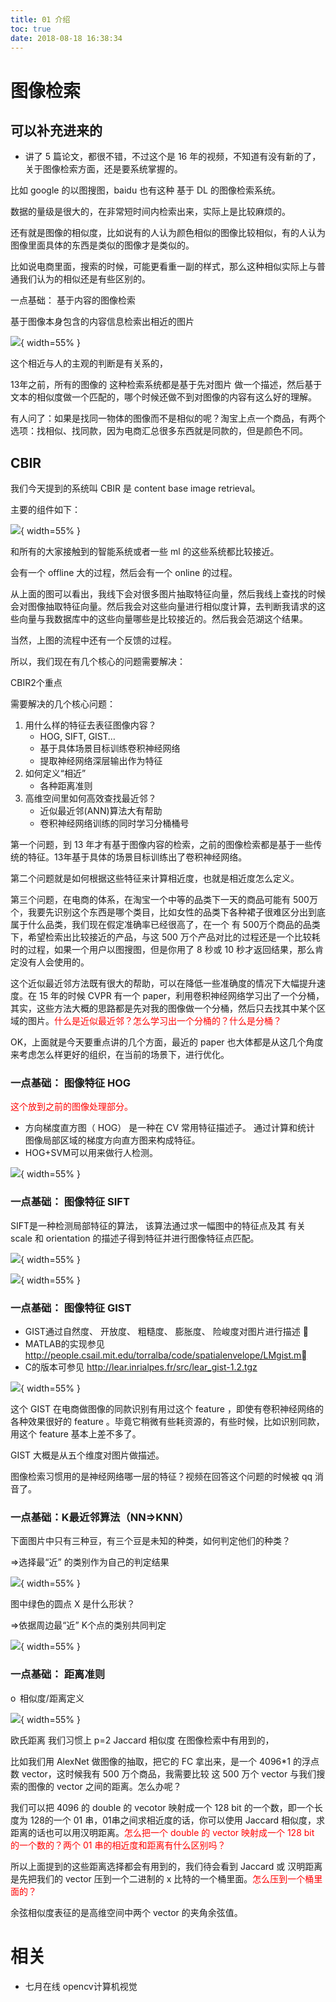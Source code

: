 ```yaml
---
title: 01 介绍
toc: true
date: 2018-08-18 16:38:34
---
```

# 图像检索


## 可以补充进来的

- 讲了 5 篇论文，都很不错，不过这个是 16 年的视频，不知道有没有新的了，关于图像检索方面，还是要系统掌握的。


比如 google 的以图搜图，baidu 也有这种 基于 DL 的图像检索系统。

数据的量级是很大的，在非常短时间内检索出来，实际上是比较麻烦的。

还有就是图像的相似度，比如说有的人认为颜色相似的图像比较相似，有的人认为图像里面具体的东西是类似的图像才是类似的。

比如说电商里面，搜索的时候，可能更看重一副的样式，那么这种相似实际上与普通我们认为的相似还是有些区别的。

一点基础： 基于内容的图像检索

基于图像本身包含的内容信息检索出相近的图片

![](http://images.iterate.site/blog/image/180812/LBIjBL8AIc.png?imageslim){ width=55% }

这个相近与人的主观的判断是有关系的，

13年之前，所有的图像的 这种检索系统都是基于先对图片 做一个描述，然后基于文本的相似度做一个匹配的，哪个时候还做不到对图像的内容有这么好的理解。

有人问了：如果是找同一物体的图像而不是相似的呢？淘宝上点一个商品，有两个选项：找相似、找同款，因为电商汇总很多东西就是同款的，但是颜色不同。

## CBIR

我们今天提到的系统叫 CBIR 是 content base image retrieval。

主要的组件如下：

![](http://images.iterate.site/blog/image/180812/E466mFAhfJ.png?imageslim){ width=55% }

和所有的大家接触到的智能系统或者一些 ml 的这些系统都比较接近。

会有一个 offline 大的过程，然后会有一个 online 的过程。

从上面的图可以看出，我线下会对很多图片抽取特征向量，然后我线上查找的时候会对图像抽取特征向量。然后我会对这些向量进行相似度计算，去判断我请求的这些向量与我数据库中的这些向量哪些是比较接近的。然后我会范湖这个结果。

当然，上图的流程中还有一个反馈的过程。




所以，我们现在有几个核心的问题需要解决：

CBIR2个重点

需要解决的几个核心问题：

1. 用什么样的特征去表征图像内容？
    - HOG, SIFT, GIST…
    - 基于具体场景目标训练卷积神经网络
    - 提取神经网络深层输出作为特征
2. 如何定义“相近”
    - 各种距离准则
3. 高维空间里如何高效查找最近邻？
    - 近似最近邻(ANN)算法大有帮助
    - 卷积神经网络训练的同时学习分桶桶号

第一个问题，到 13 年才有基于图像内容的检索，之前的图像检索都是基于一些传统的特征。13年基于具体的场景目标训练出了卷积神经网络。

第二个问题就是如何根据这些特征来计算相近度，也就是相近度怎么定义。

第三个问题，在电商的体系，在淘宝一个中等的品类下一天的商品可能有 500万个，我要先识别这个东西是哪个类目，比如女性的品类下各种裙子很难区分出到底属于什么品类，我们现在假定准确率已经很高了，在一个 有 500万个商品的品类下，希望检索出比较接近的产品，与这 500 万个产品对比的过程还是一个比较耗时的过程，如果一个用户以图搜图，但是你用了 8 秒或 10 秒才返回结果，那么肯定没有人会使用的。

这个近似最近邻方法既有很大的帮助，可以在降低一些准确度的情况下大幅提升速度。在 15 年的时候 CVPR 有一个 paper，利用卷积神经网络学习出了一个分桶，其实，这些方法大概的思路都是先对我的图像做一个分桶，然后只去找其中某个区域的图片。<span style="color:red;">什么是近似最近邻？怎么学习出一个分桶的？什么是分桶？</span>


OK，上面就是今天要重点讲的几个方面，最近的 paper 也大体都是从这几个角度来考虑怎么样更好的组织，在当前的场景下，进行优化。


### 一点基础： 图像特征 HOG

<span style="color:red;">这个放到之前的图像处理部分。</span>

- 方向梯度直方图（ HOG） 是一种在 CV 常用特征描述子。 通过计算和统计
图像局部区域的梯度方向直方图来构成特征。
- HOG+SVM可以用来做行人检测。

![](http://images.iterate.site/blog/image/180812/26DjdmibIi.png?imageslim){ width=55% }


### 一点基础： 图像特征 SIFT

SIFT是一种检测局部特征的算法， 该算法通过求一幅图中的特征点及其
有关 scale 和 orientation 的描述子得到特征并进行图像特征点匹配。

![](http://images.iterate.site/blog/image/180812/i1G5LH4f0A.png?imageslim){ width=55% }

![](http://images.iterate.site/blog/image/180812/7lDdmFH6Ah.png?imageslim){ width=55% }


### 一点基础： 图像特征 GIST

- GIST通过自然度、 开放度、 粗糙度、 膨胀度、 险峻度对图片进⾏描述 
- MATLAB的实现参见
http://people.csail.mit.edu/torralba/code/spatialenvelope/LMgist.m
- C的版本可参见 http://lear.inrialpes.fr/src/lear_gist-1.2.tgz

![](http://images.iterate.site/blog/image/180812/7DaDI62kLC.png?imageslim){ width=55% }

这个 GIST 在电商做图像的同款识别有用过这个 feature ，即使有卷积神经网络的各种效果很好的 feature 。毕竟它稍微有些耗资源的，有些时候，比如识别同款，用这个 feature 基本上差不多了。

GIST 大概是从五个维度对图片做描述。

图像检索习惯用的是神经网络哪一层的特征？视频在回答这个问题的时候被 qq 消音了。



### 一点基础：K最近邻算法（NN=>KNN）

下面图片中只有三种豆，有三个豆是未知的种类，如何判定他们的种类？

=>选择最“近” 的类别作为自己的判定结果

![](http://images.iterate.site/blog/image/180814/Hk2e3LLeLj.png?imageslim){ width=55% }


图中绿色的圆点 X 是什么形状？

=>依据周边最“近” K个点的类别共同判定

![](http://images.iterate.site/blog/image/180814/bD1HCiAILL.png?imageslim){ width=55% }



### 一点基础： 距离准则

o  相似度/距离定义

![](http://images.iterate.site/blog/image/180814/bk3Em8L5jj.png?imageslim){ width=55% }

欧氏距离 我们习惯上 p=2
Jaccard 相似度 在图像检索中有用到的，


比如我们用 AlexNet 做图像的抽取，把它的 FC 拿出来，是一个 4096*1 的浮点数 vector，这时候我有 500 万个商品，我需要比较 这 500 万个 vector 与我们搜索的图像的 vector 之间的距离。怎么办呢？

我们可以把 4096 的 double 的 vecotor 映射成一个 128 bit 的一个数，即一个长度为 128的一个 01 串，01串之间求相近度的话，你可以使用 Jaccard 相似度，求距离的话也可以用汉明距离。<span style="color:red;">怎么把一个 double 的 vector 映射成一个 128 bit 的一个数的？两个 01 串的相近度和距离有什么区别吗？</span>

所以上面提到的这些距离选择都会有用到的，我们待会看到 Jaccard 或 汉明距离是先把我们的 vector 压到一个二进制的 x 比特的一个桶里面。<span style="color:red;">怎么压到一个桶里面的？</span>

余弦相似度表征的是高维空间中两个 vector 的夹角余弦值。





# 相关

- 七月在线 opencv计算机视觉
